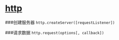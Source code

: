 # [http](https://nodejs.org/dist/latest-v6.x/docs/api/http.html)

###创建服务器
`http.createServer([requestListener])`

###请求数据
`http.request(options[, callback])`